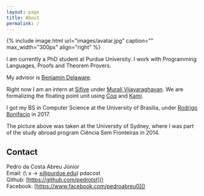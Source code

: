 ```yaml
---
layout: page
title: About
permalink: /
---
```


{% include image.html url="images/avatar.jpg" caption="" max_width="300px" align="right" %}

I am currently a PhD student at Purdue University. I work with Programming Languages,
Proofs and Theorem Provers.

My advisor is [Benjamin Delaware](https://www.cs.purdue.edu/homes/bendy/).

Right now I am an intern at [Sifive](https://www.sifive.com/) under 
[Murali Vijayaraghavan](http://people.csail.mit.edu/vmurali/). We are formalizing
the floating point unit using [Coq](https://coq.inria.fr/)
and [Kami](http://plv.csail.mit.edu/kami/).

I got my BS in Computer Science at the University of Brasilia, under 
[Rodrigo Bonifacio](http://wp.rbonifacio.net/) in 2017.

The picture above was taken at the University of Sydney, where I was part of the study
abroad program Ciência Sem Fronteiras in 2014.


## Contact
Pedro da Costa Abreu Júnior<br/>
Email: (\ x -> x@purdue.edu) pdacost<br/>
Github: [https://github.com/pedrotst]()<br/>
Facebook: [https://www.facebook.com/pedroabreu0]()
